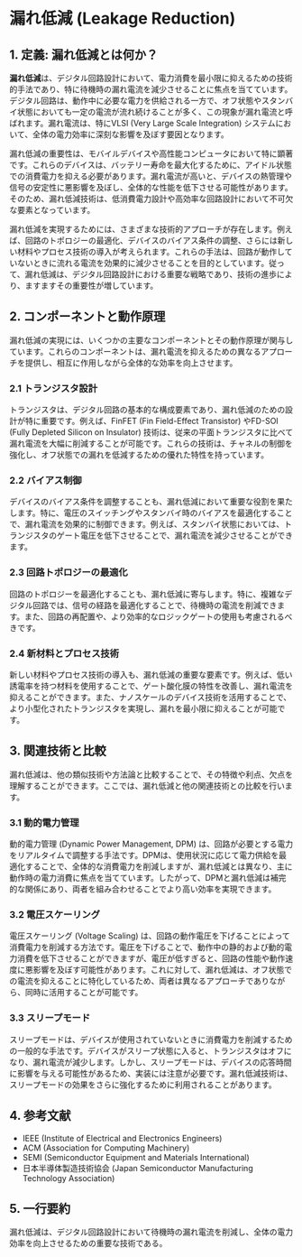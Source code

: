 # 漏れ低減 (Leakage Reduction)

## 1. 定義: **漏れ低減**とは何か？
**漏れ低減**は、デジタル回路設計において、電力消費を最小限に抑えるための技術的手法であり、特に待機時の漏れ電流を減少させることに焦点を当てています。デジタル回路は、動作中に必要な電力を供給される一方で、オフ状態やスタンバイ状態においても一定の電流が流れ続けることが多く、この現象が漏れ電流と呼ばれます。漏れ電流は、特にVLSI (Very Large Scale Integration) システムにおいて、全体の電力効率に深刻な影響を及ぼす要因となります。

漏れ低減の重要性は、モバイルデバイスや高性能コンピュータにおいて特に顕著です。これらのデバイスは、バッテリー寿命を最大化するために、アイドル状態での消費電力を抑える必要があります。漏れ電流が高いと、デバイスの熱管理や信号の安定性に悪影響を及ぼし、全体的な性能を低下させる可能性があります。そのため、漏れ低減技術は、低消費電力設計や高効率な回路設計において不可欠な要素となっています。

漏れ低減を実現するためには、さまざまな技術的アプローチが存在します。例えば、回路のトポロジーの最適化、デバイスのバイアス条件の調整、さらには新しい材料やプロセス技術の導入が考えられます。これらの手法は、回路が動作していないときに流れる電流を効果的に減少させることを目的としています。従って、漏れ低減は、デジタル回路設計における重要な戦略であり、技術の進歩により、ますますその重要性が増しています。

## 2. コンポーネントと動作原理
漏れ低減の実現には、いくつかの主要なコンポーネントとその動作原理が関与しています。これらのコンポーネントは、漏れ電流を抑えるための異なるアプローチを提供し、相互に作用しながら全体的な効率を向上させます。

### 2.1 トランジスタ設計
トランジスタは、デジタル回路の基本的な構成要素であり、漏れ低減のための設計が特に重要です。例えば、FinFET (Fin Field-Effect Transistor) やFD-SOI (Fully Depleted Silicon on Insulator) 技術は、従来の平面トランジスタに比べて漏れ電流を大幅に削減することが可能です。これらの技術は、チャネルの制御を強化し、オフ状態での漏れを低減するための優れた特性を持っています。

### 2.2 バイアス制御
デバイスのバイアス条件を調整することも、漏れ低減において重要な役割を果たします。特に、電圧のスイッチングやスタンバイ時のバイアスを最適化することで、漏れ電流を効果的に制御できます。例えば、スタンバイ状態においては、トランジスタのゲート電圧を低下させることで、漏れ電流を減少させることができます。

### 2.3 回路トポロジーの最適化
回路のトポロジーを最適化することも、漏れ低減に寄与します。特に、複雑なデジタル回路では、信号の経路を最適化することで、待機時の電流を削減できます。また、回路の再配置や、より効率的なロジックゲートの使用も考慮されるべきです。

### 2.4 新材料とプロセス技術
新しい材料やプロセス技術の導入も、漏れ低減の重要な要素です。例えば、低い誘電率を持つ材料を使用することで、ゲート酸化膜の特性を改善し、漏れ電流を抑えることができます。また、ナノスケールのデバイス技術を活用することで、より小型化されたトランジスタを実現し、漏れを最小限に抑えることが可能です。

## 3. 関連技術と比較
漏れ低減は、他の類似技術や方法論と比較することで、その特徴や利点、欠点を理解することができます。ここでは、漏れ低減と他の関連技術との比較を行います。

### 3.1 動的電力管理
動的電力管理 (Dynamic Power Management, DPM) は、回路が必要とする電力をリアルタイムで調整する手法です。DPMは、使用状況に応じて電力供給を最適化することで、全体的な消費電力を削減しますが、漏れ低減とは異なり、主に動作時の電力消費に焦点を当てています。したがって、DPMと漏れ低減は補完的な関係にあり、両者を組み合わせることでより高い効率を実現できます。

### 3.2 電圧スケーリング
電圧スケーリング (Voltage Scaling) は、回路の動作電圧を下げることによって消費電力を削減する方法です。電圧を下げることで、動作中の静的および動的電力消費を低下させることができますが、電圧が低すぎると、回路の性能や動作速度に悪影響を及ぼす可能性があります。これに対して、漏れ低減は、オフ状態での電流を抑えることに特化しているため、両者は異なるアプローチでありながら、同時に活用することが可能です。

### 3.3 スリープモード
スリープモードは、デバイスが使用されていないときに消費電力を削減するための一般的な手法です。デバイスがスリープ状態に入ると、トランジスタはオフになり、漏れ電流が減少します。しかし、スリープモードは、デバイスの応答時間に影響を与える可能性があるため、実装には注意が必要です。漏れ低減技術は、スリープモードの効果をさらに強化するために利用されることがあります。

## 4. 参考文献
- IEEE (Institute of Electrical and Electronics Engineers)
- ACM (Association for Computing Machinery)
- SEMI (Semiconductor Equipment and Materials International)
- 日本半導体製造技術協会 (Japan Semiconductor Manufacturing Technology Association)

## 5. 一行要約
漏れ低減は、デジタル回路設計において待機時の漏れ電流を削減し、全体の電力効率を向上させるための重要な技術である。